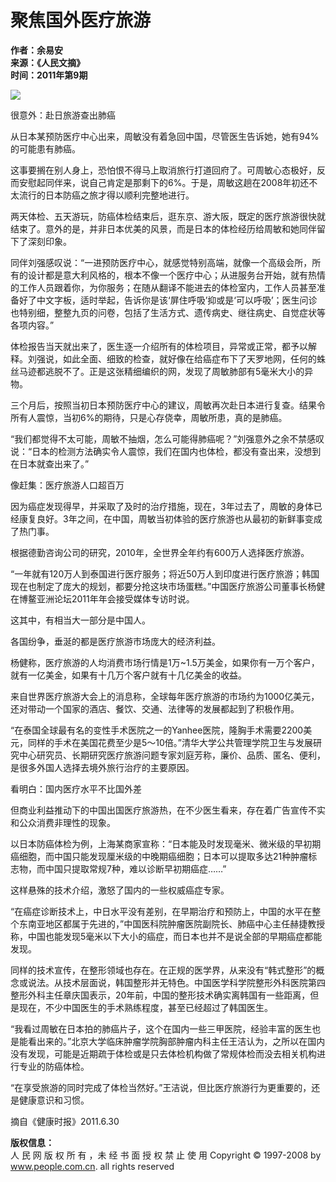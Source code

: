 # 聚焦国外医疗旅游

**作者：余易安**  
**来源：《人民文摘》**  
**时间：2011年第9期**  

![](../../../page/2011-09/01/05/page_b.jpg)

很意外：赴日旅游查出肺癌  

从日本某预防医疗中心出来，周敏没有着急回中国，尽管医生告诉她，她有94%的可能患有肺癌。  

这事要搁在别人身上，恐怕恨不得马上取消旅行打道回府了。可周敏心态极好，反而安慰起同伴来，说自己肯定是那剩下的6%。于是，周敏这趟在2008年初还不太流行的日本防癌之旅才得以顺利完整地进行。  

两天体检、五天游玩，防癌体检结束后，逛东京、游大阪，既定的医疗旅游很快就结束了。意外的是，并非日本优美的风景，而是日本的体检经历给周敏和她同伴留下了深刻印象。  

同伴刘强感叹说：“一进预防医疗中心，就感觉特别高端，就像一个高级会所，所有的设计都是意大利风格的，根本不像一个医疗中心；从进服务台开始，就有热情的工作人员跟着你，为你服务；在随从翻译不能进去的体检室内，工作人员甚至准备好了中文字板，适时举起，告诉你是该‘屏住呼吸’抑或是‘可以呼吸’；医生问诊也特别细，整整九页的问卷，包括了生活方式、遗传病史、继往病史、自觉症状等各项内容。”  

体检报告当天就出来了，医生逐一介绍所有的体检项目，异常或正常，都予以解释。刘强说，如此全面、细致的检查，就好像在给癌症布下了天罗地网，任何的蛛丝马迹都逃脱不了。正是这张精细编织的网，发现了周敏肺部有5毫米大小的异物。  

三个月后，按照当初日本预防医疗中心的建议，周敏再次赴日本进行复查。结果令所有人震惊，当初6%的期待，只是心存侥幸，周敏所患，真的是肺癌。  

“我们都觉得不太可能，周敏不抽烟，怎么可能得肺癌呢？”刘强意外之余不禁感叹说：“日本的检测方法确实令人震惊，我们在国内也体检，都没有查出来，没想到在日本就查出来了。”  

像赶集：医疗旅游人口超百万  

因为癌症发现得早，并采取了及时的治疗措施，现在，3年过去了，周敏的身体已经康复良好。3年之间，在中国，周敏当初体验的医疗旅游也从最初的新鲜事变成了热门事。  

根据德勤咨询公司的研究，2010年，全世界全年约有600万人选择医疗旅游。  

“一年就有120万人到泰国进行医疗服务；将近50万人到印度进行医疗旅游；韩国现在也制定了庞大的规划，都要分抢这块市场蛋糕。”中国医疗旅游公司董事长杨健在博鳌亚洲论坛2011年年会接受媒体专访时说。  

这其中，有相当大一部分是中国人。  

各国纷争，垂涎的都是医疗旅游市场庞大的经济利益。  

杨健称，医疗旅游的人均消费市场行情是1万~1.5万美金，如果你有一万个客户，就有一亿美金，如果有十几万个客户就有十几亿美金的收益。  

来自世界医疗旅游大会上的消息称，全球每年医疗旅游的市场约为1000亿美元，还对带动一个国家的酒店、餐饮、交通、法律等的发展都起到了积极作用。  

“在泰国全球最有名的变性手术医院之一的Yanhee医院，隆胸手术需要2200美元，同样的手术在美国花费至少是5～10倍。”清华大学公共管理学院卫生与发展研究中心研究员、长期研究医疗旅游问题专家刘庭芳称，廉价、品质、匿名、便利，是很多外国人选择去境外旅行治疗的主要原因。  

看明白：国内医疗水平不比国外差  

但商业利益推动下的中国出国医疗旅游热，在不少医生看来，存在着广告宣传不实和公众消费非理性的现象。  

以日本防癌体检为例，上海某商家宣称：“日本能及时发现毫米、微米级的早初期癌细胞，而中国只能发现厘米级的中晚期癌细胞；日本可以提取多达21种肿瘤标志物，而中国只提取常规7种，难以诊断早初期癌症……”  

这样悬殊的技术介绍，激怒了国内的一些权威癌症专家。  

“在癌症诊断技术上，中日水平没有差别，在早期治疗和预防上，中国的水平在整个东南亚地区都属于先进的，”中国医科院肿瘤医院副院长、肺癌中心主任赫捷教授称，中国也能发现5毫米以下大小的癌症，而日本也并不是说全部的早期癌症都能发现。  

同样的技术宣传，在整形领域也存在。在正规的医学界，从来没有“韩式整形”的概念或说法。从技术层面说，韩国整形并无特色。中国医学科学院整形外科医院第四整形外科主任章庆国表示，20年前，中国的整形技术确实离韩国有一些距离，但是现在，不少中国医生的手术熟练程度，甚至已经超过了韩国医生。  

“我看过周敏在日本拍的肺癌片子，这个在国内一些三甲医院，经验丰富的医生也是能看出来的。”北京大学临床肿瘤学院胸部肿瘤内科主任王洁认为，之所以在国内没有发现，可能是近期疏于体检或是只去体检机构做了常规体检而没去相关机构进行专业的防癌体检。  

“在享受旅游的同时完成了体检当然好。”王洁说，但比医疗旅游行为更重要的，还是健康意识和习惯。  

摘自《健康时报》2011.6.30

**版权信息：**  
人 民 网 版 权 所 有 ，未 经 书 面 授 权 禁 止 使 用 Copyright © 1997-2008 by www.people.com.cn. all rights reserved
<!-- tcd_original_link http://paper.people.com.cn/rmwz/html/2011-09/01/content_920363.htm?div=-1 -->
